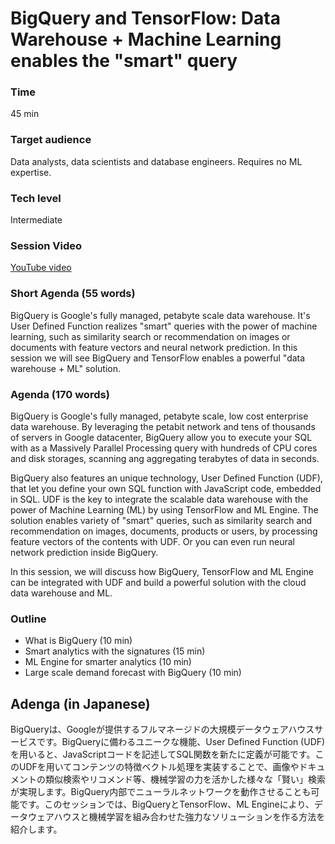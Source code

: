 # BigQuery and TensorFlow: Data Warehouse + Machine Learning enables the "smart" query

### Time

45 min

### Target audience

Data analysts, data scientists and database engineers. Requires no ML expertise.

### Tech level

Intermediate

### Session Video

[YouTube video](https://youtu.be/Ov3Om5Y_Fbg)

### Short Agenda (55 words)

BigQuery is Google's fully managed, petabyte scale data warehouse. It's User Defined Function realizes "smart" queries with the power of machine learning, such as similarity search or recommendation on images or documents with feature vectors and neural network prediction. In this session we will see BigQuery and TensorFlow enables a powerful "data warehouse + ML" solution.

### Agenda (170 words)

BigQuery is Google's fully managed, petabyte scale, low cost enterprise data warehouse. By leveraging the petabit network and tens of thousands of servers in Google datacenter, BigQuery allow you to execute your SQL with as a Massively Parallel Processing query with hundreds of CPU cores and disk storages, scanning ang aggregating terabytes of data in seconds.

BigQuery also features an unique technology, User Defined Function (UDF), that let you define your own SQL function with JavaScript code, embedded in SQL. UDF is the key to integrate the scalable data warehouse with the power of Machine Learning (ML) by using TensorFlow and ML Engine. The solution enables variety of "smart" queries, such as similarity search and recommendation on images, documents, products or users, by processing feature vectors of the contents with UDF. Or you can even run neural network prediction inside BigQuery.

In this session, we will discuss how BigQuery, TensorFlow and ML Engine can be integrated with UDF and build a powerful solution with the cloud data warehouse and ML.

### Outline

- What is BigQuery (10 min)
- Smart analytics with the signatures (15 min)
- ML Engine for smarter analytics (10 min)
- Large scale demand forecast with BigQuery (10 min)

## Adenga (in Japanese)

BigQueryは、Googleが提供するフルマネージドの大規模データウェアハウスサービスです。BigQueryに備わるユニークな機能、User Defined Function (UDF)を用いると、JavaScriptコードを記述してSQL関数を新たに定義が可能です。このUDFを用いてコンテンツの特徴ベクトル処理を実装することで、画像やドキュメントの類似検索やリコメンド等、機械学習の力を活かした様々な「賢い」検索が実現します。BigQuery内部でニューラルネットワークを動作させることも可能です。このセッションでは、BigQueryとTensorFlow、ML Engineにより、データウェアハウスと機械学習を組み合わせた強力なソリューションを作る方法を紹介します。




